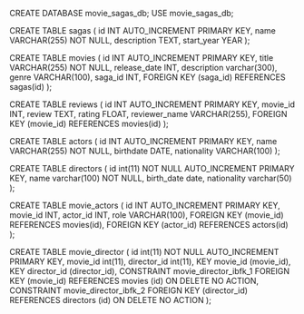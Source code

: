 CREATE DATABASE movie_sagas_db;
USE movie_sagas_db;

CREATE TABLE sagas (
    id INT AUTO_INCREMENT PRIMARY KEY,
    name VARCHAR(255) NOT NULL,
    description TEXT,
    start_year YEAR
);

CREATE TABLE movies (
    id INT AUTO_INCREMENT PRIMARY KEY,
    title VARCHAR(255) NOT NULL,
    release_date INT,
    description varchar(300),
    genre VARCHAR(100),
    saga_id INT,
    FOREIGN KEY (saga_id) REFERENCES sagas(id)
);

CREATE TABLE reviews (
    id INT AUTO_INCREMENT PRIMARY KEY,
    movie_id INT,
    review TEXT,
    rating FLOAT,
    reviewer_name VARCHAR(255),
    FOREIGN KEY (movie_id) REFERENCES movies(id)
);

CREATE TABLE actors (
    id INT AUTO_INCREMENT PRIMARY KEY,
    name VARCHAR(255) NOT NULL,
    birthdate DATE,
    nationality VARCHAR(100)
);

CREATE TABLE directors (
  id int(11) NOT NULL AUTO_INCREMENT PRIMARY KEY,
  name varchar(100) NOT NULL,
  birth_date date,
  nationality varchar(50)
);

CREATE TABLE movie_actors (
    id INT AUTO_INCREMENT PRIMARY KEY,
    movie_id INT,
    actor_id INT,
    role VARCHAR(100),
    FOREIGN KEY (movie_id) REFERENCES movies(id),
    FOREIGN KEY (actor_id) REFERENCES actors(id)
);

CREATE TABLE movie_director (
  id int(11) NOT NULL AUTO_INCREMENT PRIMARY KEY,
  movie_id int(11),
  director_id int(11),
  KEY movie_id (movie_id),
  KEY director_id (director_id),
  CONSTRAINT movie_director_ibfk_1 FOREIGN KEY (movie_id) REFERENCES movies (id) ON DELETE NO ACTION,
  CONSTRAINT movie_director_ibfk_2 FOREIGN KEY (director_id) REFERENCES directors (id) ON DELETE NO ACTION
);